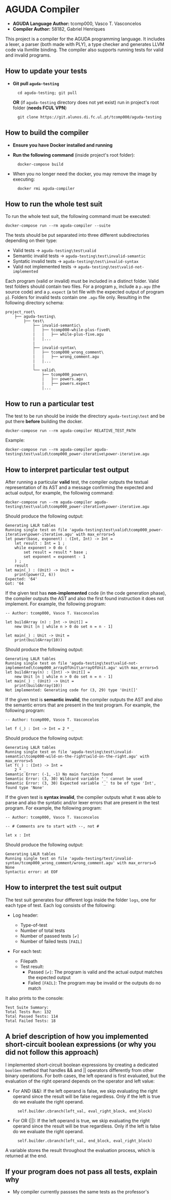 # AGUDA Compiler

- **AGUDA Language Author:** tcomp000, Vasco T. Vasconcelos
- **Compiler Author:** 58182, Gabriel Henriques

This project is a compiler for the AGUDA programming language. It includes a lexer, a parser (both made with PLY), a type checker and generates LLVM code via llvmlite binding. The compiler also supports running tests for valid and invalid programs.

## How to update your tests
- **Git pull `aguda-testing`**

        cd aguda-testing; git pull

    **OR** (if `aguda-testing` directory does not yet exist) run in project's root folder (**needs FCUL VPN**)

        git clone https://git.alunos.di.fc.ul.pt/tcomp000/aguda-testing  

## How to build the compiler
- **Ensure you have Docker installed and running**
        
- **Run the following command** (inside project's root folder):

        docker-compose build

- When you no longer need the docker, you may remove the image by executing:

        docker rmi aguda-compiler

## How to run the whole test suit

To run the whole test suit, the following command must be executed:

    docker-compose run --rm aguda-compiler --suite

The tests should be put separated into three different subdirectories depending on their type:
- Valid tests -> `aguda-testing\test\valid`
- Semantic invalid tests -> `aguda-testing\test\invalid-semantic`
- Syntatic invalid tests -> `aguda-testing\test\invalid-syntax`
- Valid not implemented tests -> `aguda-testing\test\valid-not-implemented`

Each program (valid or invalid) must be included in a distinct folder. Valid test folders should contain two files. For a program `p`, include a `p.agu` (the source code) and a `p.expect` (a txt file with the expected output of program `p`). Folders for invalid tests contain one `.agu` file only. Resulting in the following directory schema:

    project_root\
        ├── aguda-testing\
            ├── test\
                ├── invalid-semantic\
                │   ├── tcomp000-while-plus-five0\
                |   |   ├── while-plus-five.agu
                |   |...
                |
                ├── invalid-syntax\
                │   ├── tcomp000_wrong_comment\
                |   |   ├── wrong_comment.agu
                |   |...
                |
                └── valid\
                    ├── tcomp000_powers\
                    |   ├── powers.agu
                    |   ├── powers.expect
                    |...

## How to run a particular test
The test to be run should be inside the directory `aguda-testing\test` and be put there **before** building the docker.

    docker-compose run --rm aguda-compiler RELATIVE_TEST_PATH

Example:

    docker-compose run --rm aguda-compiler aguda-testing\test\valid\tcomp000_power-iterative\power-iterative.agu  


## How to interpret particular test output
After running a particular **valid** test, the compiler outputs the textual representation of its AST and a message confirming the expected and actual output, for example, the following command:

    docker-compose run --rm aguda-compiler aguda-testing\test\valid\tcomp000_power-iterative\power-iterative.agu

Should produce the following output:

    Generating LALR tables
    Running single test on file 'aguda-testing\test\valid\tcomp000_power-iterative\power-iterative.agu' with max_errors=5
    let power(base, exponent) : (Int, Int) -> Int =
        let result : Int = 1 ;
        while exponent > 0 do (
            set result = result * base ;
            set exponent = exponent - 1
        ) ;
        result
    let main(_) : (Unit) -> Unit =
        print(power(2, 6))
    Expected: '64'
    Got: '64

If the given test has **non-implemented** code (in the code generation phase), the compiler outputs the AST and also the first found instruction it does not implement. For example, the following program:

    -- Author: tcomp000, Vasco T. Vasconcelos

    let buildArray (n) : Int -> Unit[] =
        new Unit [n | while n > 0 do set n = n - 1]

    let main(_) : Unit -> Unit =
        print(buildArray(10))

Should produce the following output:

    Generating LALR tables
    Running single test on file 'aguda-testing\test\valid-not-implemented\tcomp000_arrayOfUnit\arrayOfUnit.agu' with max_errors=5
    let buildArray(n) : (Int) -> Unit[] =
        new Unit [n | while n > 0 do set n = n - 1]
    let main(_) : (Unit) -> Unit =
        print(buildArray(10))
    Not implemented: Generating code for (3, 29) type 'Unit[]'

If the given test is **semantic invalid**, the compiler outputs the AST and also the semantic errors that are present in the test program. For example, the following program:

    -- Author: tcomp000, Vasco T. Vasconcelos

    let f (_) : Int -> Int = 2 * _

Should produce the following output:

    Generating LALR tables
    Running single test on file 'aguda-testing\test\invalid-semantic\tcomp000-wild-on-the-right\wild-on-the-right.agu' with max_errors=5
    let f(_) : (Int) -> Int =
        2 * _
    Semantic Error: (-1, -1) No main function found
    Semantic Error: (3, 30) Wildcard variable '_' cannot be used
    Semantic Error: (3, 30) Expected variable '_' to be of type 'Int', found type 'None'

If the given test is **syntax invalid**, the compiler outputs what it was able to parse and also the syntatic and/or lexer errors that are present in the test program. For example, the following program:

    -- Author: tcomp000, Vasco T. Vasconcelos

    -- # Comments are to start with --, not #

    let x : Int


Should produce the following output:

    Generating LALR tables
    Running single test on file 'aguda-testing/test/invalid-syntax/tcomp000_wrong_comment/wrong_comment.agu' with max_errors=5
    None
    Syntactic error: at EOF

## How to interpret the test suit output

The test suit generates four different logs inside the folder `logs`, one for each type of test. Each log consists of the following:
- Log header:
    
    - Type-of-test
    - Number of total tests
    - Number of passed tests `[✔]`
    - Number of failed tests `[FAIL]`

- For each test:

    - Filepath
    - Test result: 
        - Passed `[✔]`: The program is valid and the actual output matches the expected output
        - Failed `[FAIL]`: The program may be invalid or the outputs do no match

It also prints to the console:

    Test Suite Summary:
    Total Tests Run: 132
    Total Passed Tests: 114
    Total Failed Tests: 18


## A brief description of how you implemented short-circuit boolean expressions (or why you did not follow this approach)

I implemented short-circuit boolean expressions by creating a dedicated `boolGen` method that handles && and || operators differently from other binary operations. For both cases, the left operand is first evaluated, but the evaluation of the right operand depends on the operator and left value:

- For AND (&&): If the left operand is false, we skip evaluating the right operand since the result will be false regardless. Only if the left is true do we evaluate the right operand.

        self.builder.cbranch(left_val, eval_right_block, end_block)

- For OR (||): If the left operand is true, we skip evaluating the right operand since the result will be true regardless. Only if the left is false do we evaluate the right operand.

        self.builder.cbranch(left_val, end_block, eval_right_block)

A variable stores the result throughout the evaluation process, which is returned at the end.

## If your program does not pass all tests, explain why

- My compiler currently passses the same tests as the professor's


